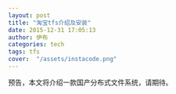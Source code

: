 ```yaml
---
layout: post
title: "淘宝tfs介绍及安装"
date: 2015-12-31 17:05:13
author: 伊布
categories: tech
tags: tfs
cover:  "/assets/instacode.png"
---
```


预告，本文将介绍一款国产分布式文件系统，请期待。